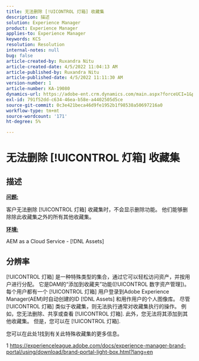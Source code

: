 ```yaml
---
title: 无法删除 [!UICONTROL 灯箱] 收藏集
description: 描述
solution: Experience Manager
product: Experience Manager
applies-to: Experience Manager
keywords: KCS
resolution: Resolution
internal-notes: null
bug: false
article-created-by: Ruxandra Nitu
article-created-date: 4/5/2022 11:04:13 AM
article-published-by: Ruxandra Nitu
article-published-date: 4/5/2022 11:11:30 AM
version-number: 1
article-number: KA-19080
dynamics-url: https://adobe-ent.crm.dynamics.com/main.aspx?forceUCI=1&pagetype=entityrecord&etn=knowledgearticle&id=970c3b1e-d0b4-ec11-983f-000d3a5d0d94
exl-id: 791f52dd-c634-46ea-b58e-a4402505d5ce
source-git-commit: 0c3e421beca46d9fe1952b1f98538a50697216a0
workflow-type: tm+mt
source-wordcount: '171'
ht-degree: 5%

---
```


# 无法删除 [!UICONTROL 灯箱] 收藏集

## 描述


<u><b>问题:</b></u>

客户无法删除 [!UICONTROL 灯箱] 收藏集时，不会显示删除功能。 他们能够删除除此收藏集之外的所有其他收藏集。

<u><b>环境:</b></u>

AEM as a Cloud Service - [!DNL Assets]


## 分辨率


[!UICONTROL 灯箱] 是一种特殊类型的集合，通过它可以轻松访问资产，并按用户进行分配。 它是DAM的“添加到收藏夹”功能([!UICONTROL 数字资产管理])。 每个用户都有一个 [!UICONTROL 灯箱] 用户登录到Adobe Experience Manager(AEM)时自动创建的ID [!DNL Assets] 和用作用户的个人图像库。
尽管 [!UICONTROL 灯箱] 类似于收藏集，则无法执行通常对收藏集执行的操作。 例如，您无法删除、共享或查看 [!UICONTROL 灯箱]. 此外，您无法将其添加到其他收藏集。 但是，您可以在 [!UICONTROL 灯箱].

您可以在此处1找到有关此特殊收藏集的更多信息。



1 https://experienceleague.adobe.com/docs/experience-manager-brand-portal/using/download/brand-portal-light-box.html?lang=en
